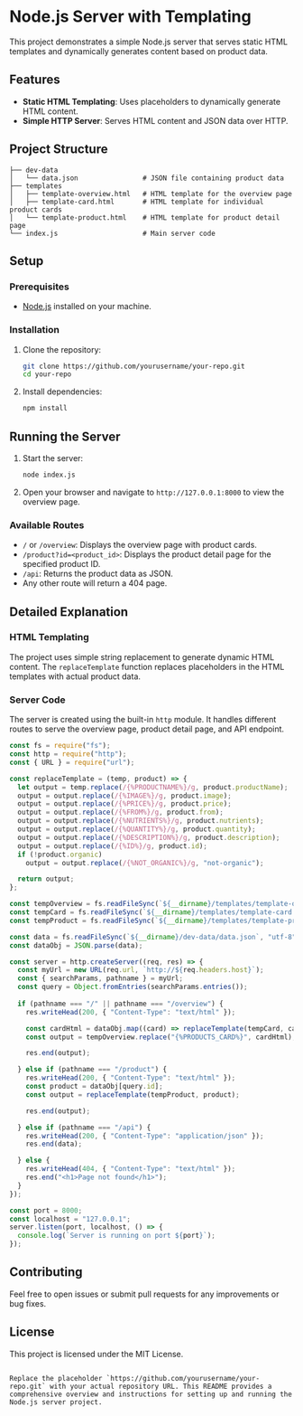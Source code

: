 
# Node.js Server with Templating

This project demonstrates a simple Node.js server that serves static HTML templates and dynamically generates content based on product data.

## Features

- **Static HTML Templating**: Uses placeholders to dynamically generate HTML content.
- **Simple HTTP Server**: Serves HTML content and JSON data over HTTP.

## Project Structure

```
├── dev-data
│   └── data.json                # JSON file containing product data
├── templates
│   ├── template-overview.html   # HTML template for the overview page
│   ├── template-card.html       # HTML template for individual product cards
│   └── template-product.html    # HTML template for product detail page
└── index.js                     # Main server code
```

## Setup

### Prerequisites

- [Node.js](https://nodejs.org/) installed on your machine.

### Installation

1. Clone the repository:
   ```sh
   git clone https://github.com/yourusername/your-repo.git
   cd your-repo
   ```

2. Install dependencies:
   ```sh
   npm install
   ```

## Running the Server

1. Start the server:
   ```sh
   node index.js
   ```

2. Open your browser and navigate to `http://127.0.0.1:8000` to view the overview page.

### Available Routes

- `/` or `/overview`: Displays the overview page with product cards.
- `/product?id=<product_id>`: Displays the product detail page for the specified product ID.
- `/api`: Returns the product data as JSON.
- Any other route will return a 404 page.

## Detailed Explanation

### HTML Templating

The project uses simple string replacement to generate dynamic HTML content. The `replaceTemplate` function replaces placeholders in the HTML templates with actual product data.

### Server Code

The server is created using the built-in `http` module. It handles different routes to serve the overview page, product detail page, and API endpoint.

```javascript
const fs = require("fs");
const http = require("http");
const { URL } = require("url");

const replaceTemplate = (temp, product) => {
  let output = temp.replace(/{%PRODUCTNAME%}/g, product.productName);
  output = output.replace(/{%IMAGE%}/g, product.image);
  output = output.replace(/{%PRICE%}/g, product.price);
  output = output.replace(/{%FROM%}/g, product.from);
  output = output.replace(/{%NUTRIENTS%}/g, product.nutrients);
  output = output.replace(/{%QUANTITY%}/g, product.quantity);
  output = output.replace(/{%DESCRIPTION%}/g, product.description);
  output = output.replace(/{%ID%}/g, product.id);
  if (!product.organic)
    output = output.replace(/{%NOT_ORGANIC%}/g, "not-organic");

  return output;
};

const tempOverview = fs.readFileSync(`${__dirname}/templates/template-overview.html`, "utf-8");
const tempCard = fs.readFileSync(`${__dirname}/templates/template-card.html`, "utf-8");
const tempProduct = fs.readFileSync(`${__dirname}/templates/template-product.html`, "utf-8");

const data = fs.readFileSync(`${__dirname}/dev-data/data.json`, "utf-8");
const dataObj = JSON.parse(data);

const server = http.createServer((req, res) => {
  const myUrl = new URL(req.url, `http://${req.headers.host}`);
  const { searchParams, pathname } = myUrl;
  const query = Object.fromEntries(searchParams.entries());
  
  if (pathname === "/" || pathname === "/overview") {
    res.writeHead(200, { "Content-Type": "text/html" });

    const cardHtml = dataObj.map((card) => replaceTemplate(tempCard, card)).join("");
    const output = tempOverview.replace("{%PRODUCTS_CARD%}", cardHtml);

    res.end(output);

  } else if (pathname === "/product") {
    res.writeHead(200, { "Content-Type": "text/html" });
    const product = dataObj[query.id];
    const output = replaceTemplate(tempProduct, product);

    res.end(output);

  } else if (pathname === "/api") {
    res.writeHead(200, { "Content-Type": "application/json" });
    res.end(data);

  } else {
    res.writeHead(404, { "Content-Type": "text/html" });
    res.end("<h1>Page not found</h1>");
  }
});

const port = 8000;
const localhost = "127.0.0.1";
server.listen(port, localhost, () => {
  console.log(`Server is running on port ${port}`);
});
```

## Contributing

Feel free to open issues or submit pull requests for any improvements or bug fixes.

## License

This project is licensed under the MIT License.
```

Replace the placeholder `https://github.com/yourusername/your-repo.git` with your actual repository URL. This README provides a comprehensive overview and instructions for setting up and running the Node.js server project.
